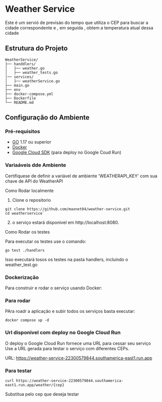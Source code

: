 # Weather Service

Este é um servió de previsáo do tempo que utiliza o CEP para buscar a cidade correspondente e , em seguida , obtem a temperatura atual dessa cidade

## Estrutura do Projeto

```
WeatherService/
├── handdlers/
│   ├── weather.go
│   ├── weather_tests.go
│── services/
│   ├── weatherService.go
├── main.go
├── env
├── docker-compose.yml
├── Dockerfile
└── README.md
```

## Configuração do Ambiente

### Pré-requisitos

- [GO](https://golang.org/doc/insttall) 1.17 ou superior
- [Docker](https://docs.docker.com/get-docker/)
- [Google Cloud SDK](https://cloud.google.com/sdk/docs/install) (para deploy no Google Coud Run)


### Variaáveis dde Ambiente

Certifiquese de definir a variável de ambiente 'WEATHERAPI_KEY' com sua chave de API do WeatherAPI

Como Rodar localmente

1. Clone o repositorio 

    
 ```
 git clone https://github.com/maxnet04/weather-service.git
 cd weatherservice`
 ```

2. o serviço estará disponivel em http://localhost:8080.


Como Rodar os testes

 Para executar os testes use o comando:

```
go test ./handlers
```

Isso executará tosos os testes na pasta handlers, incluindo o weather_test.go


### Dockerização

Para construir e rodar o serviço usando Docker:

### Para rodar

PAra roadr a aplicação e subir todos os serviços basta executar:

`docker compose up -d`

    
### Url disponivel com deploy no Google Cloud Run


O deploy o Google Cloud Run fornece uma URL para cessar seu serviço Use a URL gerada para testar o serviço com diferentes CEPs.


URL: https://weather-service-22300579844.southamerica-east1.run.app


### Para testar

`curl https://weather-service-22300579844.southamerica-east1.run.app/weather/{cep}`

Substitua pelo cep que deseja testar